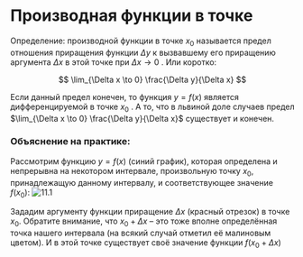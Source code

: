 # Производная функции в точке

Определение: производной функции в точке $x_{0}$ называется предел отношения приращения функции $Δy$ к вызвавшему его приращению аргумента $Δx$ в этой точке при $Δx → 0$ . Или коротко:

$$ 
\lim_{\Delta x \to 0} \frac{\Delta y}{\Delta x}
$$

Если данный предел конечен, то функция $y = f(x)$ является дифференцируемой в точке $x_{0}$ .  А то, что в львиной доле случаев предел $\lim_{\Delta x \to 0} \frac{\Delta y}{\Delta x}$ существует и конечен.

### Объяснение на практике:

Рассмотрим функцию $y = f(x)$ (синий график), которая определена и непрерывна на некотором интервале, произвольную точку $x_{0}$, принадлежащую данному интервалу, и соответствующее значение $f(x_{0})$:
<picture>
 <source media="(prefers-color-scheme: dark)" srcset="http://www.mathprofi.ru/i/opredelenie_proizvodnoi_smysl_proizvodnoi_clip_image081.jpg">
 <source media="(prefers-color-scheme: light)" srcset="http://www.mathprofi.ru/i/opredelenie_proizvodnoi_smysl_proizvodnoi_clip_image081.jpg">
 <img alt="11.1" src="http://www.mathprofi.ru/i/opredelenie_proizvodnoi_smysl_proizvodnoi_clip_image081.jpg">
</picture>

Зададим аргументу функции приращение $\Delta x$ (красный отрезок) в точке $x_{0}$. Обратите внимание, что $x_{0} + \Delta x$  – это тоже вполне определённая точка нашего интервала (на всякий случай отметил её малиновым цветом). И в этой точке существует своё значение функции $f(x_{0} + \Delta x)$
